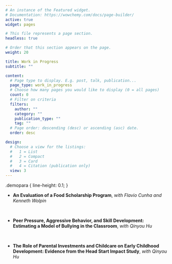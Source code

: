 ```yaml
---
# An instance of the Featured widget.
# Documentation: https://wowchemy.com/docs/page-builder/
active: true
widget: pages

# This file represents a page section.
headless: true

# Order that this section appears on the page.
weight: 20

title: Work in Progress
subtitle: ""

content:
  # Page type to display. E.g. post, talk, publication...
  page_type: work_in_progress
  # Choose how many pages you would like to display (0 = all pages)
  count: 0
  # Filter on criteria
  filters:
    author: ""
    category: ""
    publication_type: ""
    tag: ""
  # Page order: descending (desc) or ascending (asc) date.
  order: desc

design:
  # Choose a view for the listings:
  #   1 = List
  #   2 = Compact
  #   3 = Card
  #   4 = Citation (publication only)
  view: 3
---
```

.demopara {
  line-height: 0.1;
}

 -    **An Evaluation of a Food Scholarship Program**, *with Flavio Cunha and Kenneth Wolpin*
<p class="demopara">&nbsp;</p>

 -    **Peer Pressure, Aggressive Behavior, and Skill Development: Estimating a Model of Bullying in the Classroom**, *with Qinyou Hu*
<p>&nbsp;</p>

 -    **The Role of Parental Investments and Childcare on Early Childhood Development: Evidence from the Head Start Impact Study**, *with Qinyou Hu*
